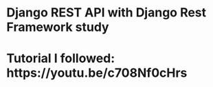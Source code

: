 <h1> Django REST API with Django Rest Framework study <h1>
<p> Tutorial I followed: <a>https://youtu.be/c708Nf0cHrs<a> <p>

